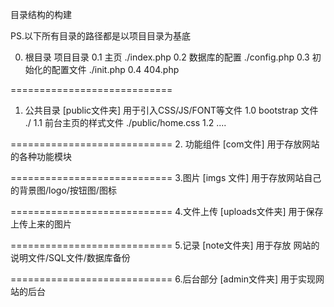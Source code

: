 目录结构的构建

PS.以下所有目录的路径都是以项目目录为基底

0. 根目录  项目目录
0.1 主页 ./index.php
0.2 数据库的配置 ./config.php
0.3 初始化的配置文件 ./init.php
0.4 404.php

============================
1. 公共目录 [public文件夹] 
    用于引入CSS/JS/FONT等文件
1.0 bootstrap 文件 ./
1.1 前台主页的样式文件 ./public/home.css 
1.2 ....

============================
2. 功能组件  [com文件]
用于存放网站的各种功能模块

============================
3.图片 [imgs 文件]
用于存放网站自己的背景图/logo/按钮图/图标

============================
4.文件上传  [uploads文件夹]
用于保存上传上来的图片

============================
5.记录 [note文件夹]
用于存放 网站的说明文件/SQL文件/数据库备份

============================
6.后台部分 [admin文件夹]
用于实现网站的后台

